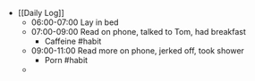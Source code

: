 - [[Daily Log]]
	- 06:00-07:00 Lay in bed
	- 07:00-09:00 Read on phone, talked to Tom, had breakfast
		- Caffeine #habit
	- 09:00-11:00 Read more on phone, jerked off, took shower
		- Porn #habit
	-